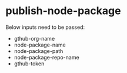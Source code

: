 # publish-node-package
Below inputs need to be passed:
* gthub-org-name
* node-package-name
* node-package-path
* node-package-repo-name
* gthub-token
